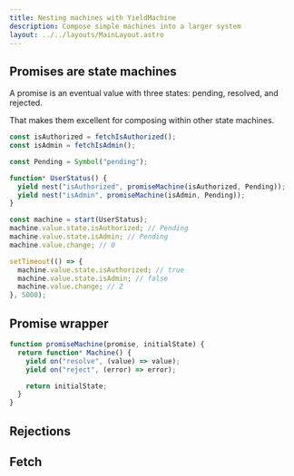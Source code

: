 ```yaml
---
title: Nesting machines with YieldMachine
description: Compose simple machines into a larger system
layout: ../../layouts/MainLayout.astro
---
```


## Promises are state machines

A promise is an eventual value with three states: pending, resolved, and rejected.

That makes them excellent for composing within other state machines.

```js
const isAuthorized = fetchIsAuthorized();
const isAdmin = fetchIsAdmin();

const Pending = Symbol("pending");

function* UserStatus() {
  yield nest("isAuthorized", promiseMachine(isAuthorized, Pending));
  yield nest("isAdmin", promiseMachine(isAdmin, Pending));
}

const machine = start(UserStatus);
machine.value.state.isAuthorized; // Pending
machine.value.state.isAdmin; // Pending
machine.value.change; // 0

setTimeout(() => {
  machine.value.state.isAuthorized; // true
  machine.value.state.isAdmin; // false
  machine.value.change; // 2
}, 5000);
```

## Promise wrapper

```js
function promiseMachine(promise, initialState) {
  return function* Machine() {
    yield on("resolve", (value) => value);
    yield on("reject", (error) => error);

    return initialState;
  }
}
```

## Rejections

## Fetch
